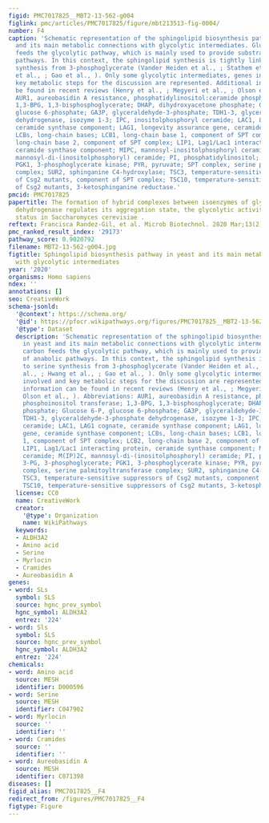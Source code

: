 ```yaml
---
figid: PMC7017825__MBT2-13-562-g004
figlink: pmc/articles/PMC7017825/figure/mbt213513-fig-0004/
number: F4
caption: 'Schematic representation of the sphingolipid biosynthesis pathway in yeast
  and its main metabolic connections with glycolytic intermediates. Glucose carbon
  feeds the glycolytic pathway, which is mainly used to provide substrates of anabolic
  pathways. In this context, the sphingolipid synthesis is tightly linked to serine
  synthesis from 3‐phosphoglycerate (Vander Heiden et al., ; Stathem et al., ; Hwang
  et al., ; Gao et al., ). Only some glycolytic intermediates, genes involved and
  key metabolic steps for the discussion are represented. Additional information can
  be found in recent reviews (Henry et al., ; Megyeri et al., ; Olson et al., ). Abbreviations:
  AUR1, aureobasidin A resistance, phosphatidylinositol:ceramide phosphoinositol transferase;
  1,3‐BPG, 1,3‐bisphosphoglycerate; DHAP, dihydroxyacetone phosphate; Glucose 6‐P,
  glucose 6‐phosphate; GA3P, glyceraldehyde‐3‐phosphate; TDH1‐3, glyceraldehyde‐3‐phosphate
  dehydrogenase, isozyme 1‐3; IPC, inositolphosphoryl ceramide; LAC1, LAG1 cognate,
  ceramide synthase component; LAG1, longevity assurance gene, ceramide synthase component;
  LCBs, long‐chain bases; LCB1, long‐chain base 1, component of SPT complex; LCB2,
  long‐chain base 2, component of SPT complex; LIP1, Lag1/Lac1 interacting protein,
  ceramide synthase component; MIPC, mannosyl‐inositolphosphoryl ceramide; M(IP)2C,
  mannosyl‐di‐(inositolphosphoryl) ceramide; PI, phosphatidylinositol; 3‐PG, 3‐phosphoglycerate;
  PGK1, 3‐phosphoglycerate kinase; PYR, pyruvate; SPT complex, serine palmitoyltransferase
  complex; SUR2, sphinganine C4‐hydroxylase; TSC3, temperature‐sensitive suppressors
  of Csg2 mutants, component of SPT complex; TSC10, temperature‐sensitive suppressors
  of Csg2 mutants, 3‐ketosphinganine reductase.'
pmcid: PMC7017825
papertitle: The formation of hybrid complexes between isoenzymes of glyceraldehyde‐3‐phosphate
  dehydrogenase regulates its aggregation state, the glycolytic activity and sphingolipid
  status in Saccharomyces cerevisiae .
reftext: Francisca Randez‐Gil, et al. Microb Biotechnol. 2020 Mar;13(2):562-571.
pmc_ranked_result_index: '29173'
pathway_score: 0.9020792
filename: MBT2-13-562-g004.jpg
figtitle: Sphingolipid biosynthesis pathway in yeast and its main metabolic connections
  with glycolytic intermediates
year: '2020'
organisms: Homo sapiens
ndex: ''
annotations: []
seo: CreativeWork
schema-jsonld:
  '@context': https://schema.org/
  '@id': https://pfocr.wikipathways.org/figures/PMC7017825__MBT2-13-562-g004.html
  '@type': Dataset
  description: 'Schematic representation of the sphingolipid biosynthesis pathway
    in yeast and its main metabolic connections with glycolytic intermediates. Glucose
    carbon feeds the glycolytic pathway, which is mainly used to provide substrates
    of anabolic pathways. In this context, the sphingolipid synthesis is tightly linked
    to serine synthesis from 3‐phosphoglycerate (Vander Heiden et al., ; Stathem et
    al., ; Hwang et al., ; Gao et al., ). Only some glycolytic intermediates, genes
    involved and key metabolic steps for the discussion are represented. Additional
    information can be found in recent reviews (Henry et al., ; Megyeri et al., ;
    Olson et al., ). Abbreviations: AUR1, aureobasidin A resistance, phosphatidylinositol:ceramide
    phosphoinositol transferase; 1,3‐BPG, 1,3‐bisphosphoglycerate; DHAP, dihydroxyacetone
    phosphate; Glucose 6‐P, glucose 6‐phosphate; GA3P, glyceraldehyde‐3‐phosphate;
    TDH1‐3, glyceraldehyde‐3‐phosphate dehydrogenase, isozyme 1‐3; IPC, inositolphosphoryl
    ceramide; LAC1, LAG1 cognate, ceramide synthase component; LAG1, longevity assurance
    gene, ceramide synthase component; LCBs, long‐chain bases; LCB1, long‐chain base
    1, component of SPT complex; LCB2, long‐chain base 2, component of SPT complex;
    LIP1, Lag1/Lac1 interacting protein, ceramide synthase component; MIPC, mannosyl‐inositolphosphoryl
    ceramide; M(IP)2C, mannosyl‐di‐(inositolphosphoryl) ceramide; PI, phosphatidylinositol;
    3‐PG, 3‐phosphoglycerate; PGK1, 3‐phosphoglycerate kinase; PYR, pyruvate; SPT
    complex, serine palmitoyltransferase complex; SUR2, sphinganine C4‐hydroxylase;
    TSC3, temperature‐sensitive suppressors of Csg2 mutants, component of SPT complex;
    TSC10, temperature‐sensitive suppressors of Csg2 mutants, 3‐ketosphinganine reductase.'
  license: CC0
  name: CreativeWork
  creator:
    '@type': Organization
    name: WikiPathways
  keywords:
  - ALDH3A2
  - Amino acid
  - Serine
  - Myrlocin
  - Cramides
  - Aureobasidin A
genes:
- word: SLs
  symbol: SLS
  source: hgnc_prev_symbol
  hgnc_symbol: ALDH3A2
  entrez: '224'
- word: Sls
  symbol: SLS
  source: hgnc_prev_symbol
  hgnc_symbol: ALDH3A2
  entrez: '224'
chemicals:
- word: Amino acid
  source: MESH
  identifier: D000596
- word: Serine
  source: MESH
  identifier: C047902
- word: Myrlocin
  source: ''
  identifier: ''
- word: Cramides
  source: ''
  identifier: ''
- word: Aureobasidin A
  source: MESH
  identifier: C071398
diseases: []
figid_alias: PMC7017825__F4
redirect_from: /figures/PMC7017825__F4
figtype: Figure
---
```

